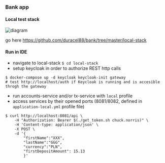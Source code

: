 ### Bank app
#### Local test stack
![diagram](https://github.com/[username]/[reponame]/blob/[branch]/bank-diagram.0.1.jpg?raw=true)

go here https://github.com/duracel88/bank/tree/master/local-stack
#### Run in IDE
- navigate to local-stack `$ cd local-stack` 
- setup keycloak in order to authorize REST http calls
```
$ docker-compose up -d keycloak keycloak-init gateway
# test http://localhost/auth if Keycloak is running and is accesible throgh the gateway 
```
- run accounts-service and/or tx-service with `local` profile
- access services by their opened ports (8081/8082, defined in `application-local.yml` profile file)
```
$ curl http://localhost:8081/api \
    -H "Authorization: Bearer $(./get_token.sh chuck.norris)" \
    -H 'Content-type: application/json' \
    -X POST \
    -d '{
        "firstName":"XXX", 
        "lastName":"GGG", 
        "currency":"PLN", 
        "firstDepositAmount": 15.13
        }'
```
